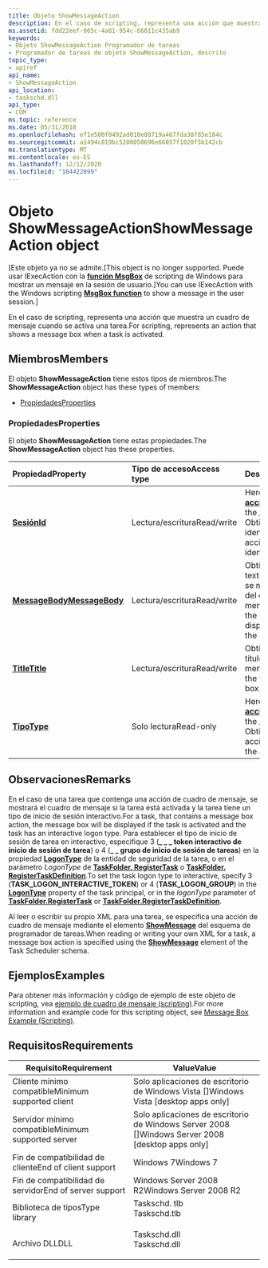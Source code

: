 ```yaml
---
title: Objeto ShowMessageAction
description: En el caso de scripting, representa una acción que muestra un cuadro de mensaje cuando se activa una tarea.
ms.assetid: fdd22eef-965c-4a81-954c-66011c435ab9
keywords:
- Objeto ShowMessageAction Programador de tareas
- Programador de tareas de objeto ShowMessageAction, descrito
topic_type:
- apiref
api_name:
- ShowMessageAction
api_location:
- taskschd.dll
api_type:
- COM
ms.topic: reference
ms.date: 05/31/2018
ms.openlocfilehash: ef1e500f0492ad010e88719a467fda38f85e184c
ms.sourcegitcommit: a1494c819bc5200050696e66057f1020f5b142cb
ms.translationtype: MT
ms.contentlocale: es-ES
ms.lasthandoff: 12/12/2020
ms.locfileid: "104422099"
---
```

# <a name="showmessageaction-object"></a><span data-ttu-id="ea567-105">Objeto ShowMessageAction</span><span class="sxs-lookup"><span data-stu-id="ea567-105">ShowMessageAction object</span></span>

<span data-ttu-id="ea567-106">\[Este objeto ya no se admite.</span><span class="sxs-lookup"><span data-stu-id="ea567-106">\[This object is no longer supported.</span></span> <span data-ttu-id="ea567-107">Puede usar IExecAction con la [**función MsgBox**](/previous-versions/sfw6660x(v=vs.80)) de scripting de Windows para mostrar un mensaje en la sesión de usuario.\]</span><span class="sxs-lookup"><span data-stu-id="ea567-107">You can use IExecAction with the Windows scripting [**MsgBox function**](/previous-versions/sfw6660x(v=vs.80)) to show a message in the user session.\]</span></span>

<span data-ttu-id="ea567-108">En el caso de scripting, representa una acción que muestra un cuadro de mensaje cuando se activa una tarea.</span><span class="sxs-lookup"><span data-stu-id="ea567-108">For scripting, represents an action that shows a message box when a task is activated.</span></span>

## <a name="members"></a><span data-ttu-id="ea567-109">Miembros</span><span class="sxs-lookup"><span data-stu-id="ea567-109">Members</span></span>

<span data-ttu-id="ea567-110">El objeto **ShowMessageAction** tiene estos tipos de miembros:</span><span class="sxs-lookup"><span data-stu-id="ea567-110">The **ShowMessageAction** object has these types of members:</span></span>

-   [<span data-ttu-id="ea567-111">Propiedades</span><span class="sxs-lookup"><span data-stu-id="ea567-111">Properties</span></span>](#properties)

### <a name="properties"></a><span data-ttu-id="ea567-112">Propiedades</span><span class="sxs-lookup"><span data-stu-id="ea567-112">Properties</span></span>

<span data-ttu-id="ea567-113">El objeto **ShowMessageAction** tiene estas propiedades.</span><span class="sxs-lookup"><span data-stu-id="ea567-113">The **ShowMessageAction** object has these properties.</span></span>



| <span data-ttu-id="ea567-114">Propiedad</span><span class="sxs-lookup"><span data-stu-id="ea567-114">Property</span></span>                                                        | <span data-ttu-id="ea567-115">Tipo de acceso</span><span class="sxs-lookup"><span data-stu-id="ea567-115">Access type</span></span>           | <span data-ttu-id="ea567-116">Descripción</span><span class="sxs-lookup"><span data-stu-id="ea567-116">Description</span></span>                                                                                               |
|:----------------------------------------------------------------|:----------------------|:----------------------------------------------------------------------------------------------------------|
| [<span data-ttu-id="ea567-117">**Sesión**</span><span class="sxs-lookup"><span data-stu-id="ea567-117">**Id**</span></span>](action-id.md)<br/>                              | <span data-ttu-id="ea567-118">Lectura/escritura</span><span class="sxs-lookup"><span data-stu-id="ea567-118">Read/write</span></span><br/> | <span data-ttu-id="ea567-119">Heredado del objeto de [**acción**](action.md) .</span><span class="sxs-lookup"><span data-stu-id="ea567-119">Inherited from the [**Action**](action.md) object.</span></span> <span data-ttu-id="ea567-120">Obtiene o establece el identificador de la acción.</span><span class="sxs-lookup"><span data-stu-id="ea567-120">Gets or sets the identifier of the action.</span></span><br/> |
| [<span data-ttu-id="ea567-121">**MessageBody**</span><span class="sxs-lookup"><span data-stu-id="ea567-121">**MessageBody**</span></span>](showmessageaction-messagebody.md)<br/> | <span data-ttu-id="ea567-122">Lectura/escritura</span><span class="sxs-lookup"><span data-stu-id="ea567-122">Read/write</span></span><br/> | <span data-ttu-id="ea567-123">Obtiene o establece el texto del mensaje que se muestra en el cuerpo del cuadro de mensaje.</span><span class="sxs-lookup"><span data-stu-id="ea567-123">Gets or sets the message text that is displayed in the body of the message box.</span></span><br/>                |
| [<span data-ttu-id="ea567-124">**Title**</span><span class="sxs-lookup"><span data-stu-id="ea567-124">**Title**</span></span>](showmessageaction-title.md)<br/>             | <span data-ttu-id="ea567-125">Lectura/escritura</span><span class="sxs-lookup"><span data-stu-id="ea567-125">Read/write</span></span><br/> | <span data-ttu-id="ea567-126">Obtiene o establece el título del cuadro de mensaje.</span><span class="sxs-lookup"><span data-stu-id="ea567-126">Gets or sets the title of the message box.</span></span><br/>                                                     |
| [<span data-ttu-id="ea567-127">**Tipo**</span><span class="sxs-lookup"><span data-stu-id="ea567-127">**Type**</span></span>](action-type.md)<br/>                          | <span data-ttu-id="ea567-128">Solo lectura</span><span class="sxs-lookup"><span data-stu-id="ea567-128">Read-only</span></span><br/>  | <span data-ttu-id="ea567-129">Heredado del objeto de [**acción**](action.md) .</span><span class="sxs-lookup"><span data-stu-id="ea567-129">Inherited from the [**Action**](action.md) object.</span></span> <span data-ttu-id="ea567-130">Obtiene el tipo de la acción.</span><span class="sxs-lookup"><span data-stu-id="ea567-130">Gets the type of the action.</span></span><br/>               |



 

## <a name="remarks"></a><span data-ttu-id="ea567-131">Observaciones</span><span class="sxs-lookup"><span data-stu-id="ea567-131">Remarks</span></span>

<span data-ttu-id="ea567-132">En el caso de una tarea que contenga una acción de cuadro de mensaje, se mostrará el cuadro de mensaje si la tarea está activada y la tarea tiene un tipo de inicio de sesión interactivo.</span><span class="sxs-lookup"><span data-stu-id="ea567-132">For a task, that contains a message box action, the message box will be displayed if the task is activated and the task has an interactive logon type.</span></span> <span data-ttu-id="ea567-133">Para establecer el tipo de inicio de sesión de tarea en interactivo, especifique 3 (**\_ \_ \_ token interactivo de inicio de sesión de tarea**) o 4 (**\_ \_ grupo de inicio de sesión de tareas**) en la propiedad [**LogonType**](principal-logontype.md) de la entidad de seguridad de la tarea, o en el parámetro *LogonType* de [**TaskFolder. RegisterTask**](taskfolder-registertask.md) o [**TaskFolder. RegisterTaskDefinition**](taskfolder-registertaskdefinition.md).</span><span class="sxs-lookup"><span data-stu-id="ea567-133">To set the task logon type to interactive, specify 3 (**TASK\_LOGON\_INTERACTIVE\_TOKEN**) or 4 (**TASK\_LOGON\_GROUP**) in the [**LogonType**](principal-logontype.md) property of the task principal, or in the *logonType* parameter of [**TaskFolder.RegisterTask**](taskfolder-registertask.md) or [**TaskFolder.RegisterTaskDefinition**](taskfolder-registertaskdefinition.md).</span></span>

<span data-ttu-id="ea567-134">Al leer o escribir su propio XML para una tarea, se especifica una acción de cuadro de mensaje mediante el elemento [**ShowMessage**](taskschedulerschema-showmessage-actiongroup-element.md) del esquema de programador de tareas.</span><span class="sxs-lookup"><span data-stu-id="ea567-134">When reading or writing your own XML for a task, a message box action is specified using the [**ShowMessage**](taskschedulerschema-showmessage-actiongroup-element.md) element of the Task Scheduler schema.</span></span>

## <a name="examples"></a><span data-ttu-id="ea567-135">Ejemplos</span><span class="sxs-lookup"><span data-stu-id="ea567-135">Examples</span></span>

<span data-ttu-id="ea567-136">Para obtener más información y código de ejemplo de este objeto de scripting, vea [ejemplo de cuadro de mensaje (scripting)](/previous-versions//aa381916(v=vs.85)).</span><span class="sxs-lookup"><span data-stu-id="ea567-136">For more information and example code for this scripting object, see [Message Box Example (Scripting)](/previous-versions//aa381916(v=vs.85)).</span></span>

## <a name="requirements"></a><span data-ttu-id="ea567-137">Requisitos</span><span class="sxs-lookup"><span data-stu-id="ea567-137">Requirements</span></span>



| <span data-ttu-id="ea567-138">Requisito</span><span class="sxs-lookup"><span data-stu-id="ea567-138">Requirement</span></span> | <span data-ttu-id="ea567-139">Value</span><span class="sxs-lookup"><span data-stu-id="ea567-139">Value</span></span> |
|-------------------------------------|-----------------------------------------------------------------------------------------|
| <span data-ttu-id="ea567-140">Cliente mínimo compatible</span><span class="sxs-lookup"><span data-stu-id="ea567-140">Minimum supported client</span></span><br/> | <span data-ttu-id="ea567-141">Solo aplicaciones de escritorio de Windows Vista \[\]</span><span class="sxs-lookup"><span data-stu-id="ea567-141">Windows Vista \[desktop apps only\]</span></span><br/>                                          |
| <span data-ttu-id="ea567-142">Servidor mínimo compatible</span><span class="sxs-lookup"><span data-stu-id="ea567-142">Minimum supported server</span></span><br/> | <span data-ttu-id="ea567-143">Solo aplicaciones de escritorio de Windows Server 2008 \[\]</span><span class="sxs-lookup"><span data-stu-id="ea567-143">Windows Server 2008 \[desktop apps only\]</span></span><br/>                                    |
| <span data-ttu-id="ea567-144">Fin de compatibilidad de cliente</span><span class="sxs-lookup"><span data-stu-id="ea567-144">End of client support</span></span><br/>    | <span data-ttu-id="ea567-145">Windows 7</span><span class="sxs-lookup"><span data-stu-id="ea567-145">Windows 7</span></span><br/>                                                                    |
| <span data-ttu-id="ea567-146">Fin de compatibilidad de servidor</span><span class="sxs-lookup"><span data-stu-id="ea567-146">End of server support</span></span><br/>    | <span data-ttu-id="ea567-147">Windows Server 2008 R2</span><span class="sxs-lookup"><span data-stu-id="ea567-147">Windows Server 2008 R2</span></span><br/>                                                       |
| <span data-ttu-id="ea567-148">Biblioteca de tipos</span><span class="sxs-lookup"><span data-stu-id="ea567-148">Type library</span></span><br/>             | <dl> <span data-ttu-id="ea567-149"><dt>Taskschd. tlb</dt></span><span class="sxs-lookup"><span data-stu-id="ea567-149"><dt>Taskschd.tlb</dt></span></span> </dl> |
| <span data-ttu-id="ea567-150">Archivo DLL</span><span class="sxs-lookup"><span data-stu-id="ea567-150">DLL</span></span><br/>                      | <dl> <span data-ttu-id="ea567-151"><dt>Taskschd.dll</dt></span><span class="sxs-lookup"><span data-stu-id="ea567-151"><dt>Taskschd.dll</dt></span></span> </dl> |



 

